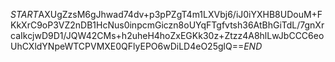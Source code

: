 $START$AXUgZzsM6gJhwad74dv+p3pPZgT4m1LXVbj6/iJ0iYXHB8UDouM+FKkXrC9oP3VZ2nDB1HcNus0inpcmGiczn8oUYqFTgfvtsh36AtBhGiTdL/7gnXrcaIkcjwD9D1/JQW42CMs+h2uheH4hoZxEGKk30z+Ztzz4A8hlLwJbCCC6eoUhCXldYNpeWTCPVMXE0QFlyEPO6wDiLD4eO25glQ==$END$